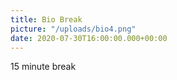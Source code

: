 ```yaml
---
title: Bio Break
picture: "/uploads/bio4.png"
date: 2020-07-30T16:00:00.000+00:00
---
```


15 minute break

